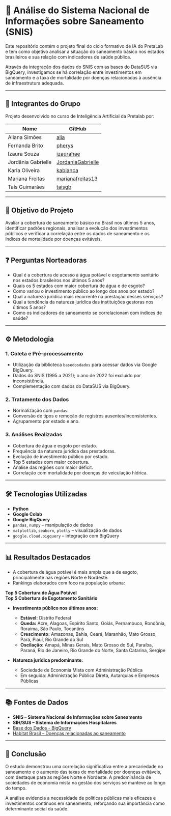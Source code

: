 # 🧪 Análise do Sistema Nacional de Informações sobre Saneamento (SNIS)

Este repositório contém o projeto final do ciclo formativo de IA do PretaLab e tem como objetivo analisar a situação do saneamento básico nos estados brasileiros e sua relação com indicadores de saúde pública. 

Através da integração dos dados do SNIS com as bases do DataSUS via BigQuery, investigamos se há correlação entre investimentos em saneamento e a taxa de mortalidade por doenças relacionadas à ausência de infraestrutura adequada.

---

## 👥 Integrantes do Grupo

Projeto desenvolvido no curso de Inteligência Artificial da Pretalab por:

| Nome               | GitHub                                                                 |
|--------------------|------------------------------------------------------------------------|
| Aliana Simões      | [alia](https://github.com/alia)                                        |
| Fernanda Brito     | [pherys](https://github.com/pherys)                                    |
| Izaura Souza       | [izaurahae](https://github.com/izaurahae)                              |
| Jordânia Gabrielle | [JordaniaGabrielle](https://github.com/JordaniaGabrielle)              |
| Karla Oliveira     | [kabianca](https://github.com/kabianca)                                |
| Mariana Freitas    | [marianafreitas13](https://github.com/marianafreitas13)                |
| Taís Guimarães     | [taisgb](https://github.com/taisgb)                                    |

---

## 🎯 Objetivo do Projeto

Avaliar a cobertura de saneamento básico no Brasil nos últimos 5 anos, identificar padrões regionais, analisar a evolução dos investimentos públicos e verificar a correlação entre os dados de saneamento e os índices de mortalidade por doenças evitáveis.

---

## ❓ Perguntas Norteadoras

- Qual é a cobertura de acesso à água potável e esgotamento sanitário nos estados brasileiros nos últimos 5 anos?
- Quais os 5 estados com maior cobertura de água e de esgoto?
- Como variou o investimento público ao longo dos anos por estado?
- Qual a natureza jurídica mais recorrente na prestação desses serviços?
- Qual a tendência da natureza jurídica das instituições gestoras nos últimos 5 anos?
- Como os indicadores de saneamento se correlacionam com índices de saúde?

---

## ⚙️ Metodologia

### 1. Coleta e Pré-processamento

- Utilização da biblioteca `basedosdados` para acessar dados via Google BigQuery.
- Dados do SNIS (1995 a 2021); o ano de 2022 foi excluído por inconsistência.
- Complementação com dados do DataSUS via BigQuery.

### 2. Tratamento dos Dados

- Normalização com `pandas`.
- Conversão de tipos e remoção de registros ausentes/inconsistentes.
- Agrupamento por estado e ano.

### 3. Análises Realizadas

- Cobertura de água e esgoto por estado.
- Frequência da natureza jurídica das prestadoras.
- Evolução de investimento público por estado.
- Top 5 estados com maior cobertura.
- Análise das regiões com maior déficit.
- Correlação com mortalidade por doenças de veiculação hídrica.

---

## 🛠️ Tecnologias Utilizadas

- **Python**
- **Google Colab**
- **Google BigQuery**
- `pandas`, `numpy` – manipulação de dados
- `matplotlib`, `seaborn`, `plotly` – visualização de dados
- `google.cloud.bigquery` – integração com BigQuery

---

## 📊 Resultados Destacados

- A cobertura de água potável é mais ampla que a de esgoto, principalmente nas regiões Norte e Nordeste.
- Rankings elaborados com foco na população urbana:

**Top 5 Cobertura de Água Potável**  
**Top 5 Cobertura de Esgotamento Sanitário**

- **Investimento público nos últimos anos:**
  - **Estável:** Distrito Federal
  - **Queda:** Acre, Alagoas, Espírito Santo, Goiás, Pernambuco, Rondônia, Roraima, São Paulo, Tocantins
  - **Crescimento:** Amazonas, Bahia, Ceará, Maranhão, Mato Grosso, Pará, Piauí, Rio Grande do Sul
  - **Oscilação:** Amapá, Minas Gerais, Mato Grosso do Sul, Paraíba, Paraná, Rio de Janeiro, Rio Grande do Norte, Santa Catarina, Sergipe

- **Natureza jurídica predominante:**  
  - Sociedade de Economia Mista com Administração Pública
  - Em seguida: Administração Pública Direta, Autarquias e Empresas Públicas

---

## 📚 Fontes de Dados

- **SNIS – Sistema Nacional de Informações sobre Saneamento**
- **SIH/SUS – Sistema de Informações Hospitalares**
- [Base dos Dados - BigQuery](https://basedosdados.org/)
- [Habitat Brasil – Doenças relacionadas ao saneamento](https://www.habitatbrasil.org.br/blog/saneamento-basico-e-saude.html)

---

## 📌 Conclusão

O estudo demonstrou uma correlação significativa entre a precariedade no saneamento e o aumento das taxas de mortalidade por doenças evitáveis, com destaque para as regiões Norte e Nordeste. A predominância de sociedades de economia mista na gestão dos serviços se manteve ao longo do tempo. 

A análise evidencia a necessidade de políticas públicas mais eficazes e investimentos contínuos em saneamento, reforçando sua importância como determinante social da saúde.
